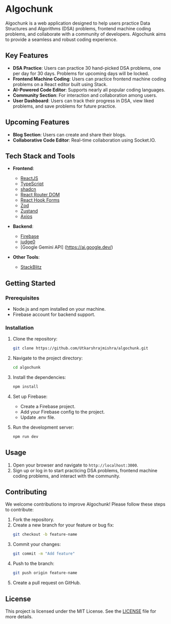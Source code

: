 
# Algochunk

Algochunk is a web application designed to help users practice Data Structures and Algorithms (DSA) problems, frontend machine coding problems, and collaborate with a community of developers. Algochunk aims to provide a seamless and robust coding experience.

## Key Features

- **DSA Practice**: Users can practice 30 hand-picked DSA problems, one per day for 30 days. Problems for upcoming days will be locked.
- **Frontend Machine Coding**: Users can practice frontend machine coding problems on a React editor built using Stack.
- **AI-Powered Code Editor**: Supports nearly all popular coding languages.
- **Community Section**: For interaction and collaboration among users.
- **User Dashboard**: Users can track their progress in DSA, view liked problems, and save problems for future practice.

## Upcoming Features

- **Blog Section**: Users can create and share their blogs.
- **Collaborative Code Editor**: Real-time collaboration using Socket.IO.

## Tech Stack and Tools

- **Frontend**:
  - [ReactJS](https://reactjs.org/)
  - [TypeScript](https://www.typescriptlang.org/)
  - [shadcn](https://shadcn.dev/)
  - [React Router DOM](https://reactrouter.com/)
  - [React Hook Forms](https://react-hook-form.com/)
  - [Zod](https://zod.dev/)
  - [Zustand](https://zustand.surge.sh/)
  - [Axios](https://axios-http.com/)

- **Backend**:
  - [Firebase](https://firebase.google.com/)
  - [judge0](https://judge0.com/)
  - [Google Gemini API] (https://ai.google.dev/)

- **Other Tools**:
  - [StackBlitz](https://stackblitz.com/)

## Getting Started

### Prerequisites

- Node.js and npm installed on your machine.
- Firebase account for backend support.

### Installation

1. Clone the repository:

   ```bash
   git clone https://github.com/Utkarshrajmishra/algochunk.git
   ```

2. Navigate to the project directory:

   ```bash
   cd algochunk
   ```

3. Install the dependencies:

   ```bash
   npm install
   ```

4. Set up Firebase:

   - Create a Firebase project.
   - Add your Firebase config to the project.
   - Update .env file.

5. Run the development server:

   ```bash
   npm run dev
   ```

## Usage

1. Open your browser and navigate to `http://localhost:3000`.
2. Sign up or log in to start practicing DSA problems, frontend machine coding problems, and interact with the community.

## Contributing

We welcome contributions to improve Algochunk! Please follow these steps to contribute:

1. Fork the repository.
2. Create a new branch for your feature or bug fix:
   ```bash
   git checkout -b feature-name
   ```
3. Commit your changes:
   ```bash
   git commit -m "Add feature"
   ```
4. Push to the branch:
   ```bash
   git push origin feature-name
   ```
5. Create a pull request on GitHub.

## License

This project is licensed under the MIT License. See the [LICENSE](LICENSE) file for more details.
